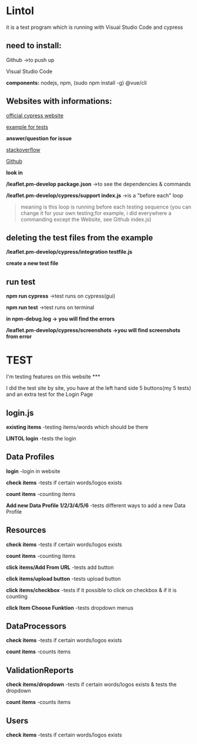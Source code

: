 # Lintol
it is a test program which is running with Visual Studio Code and cypress
## need to install:
Github ->to push up

Visual Studio Code

**components:** nodejs, npm, (sudo npm install -g) @vue/cli

## Websites with informations:
[official cypress website](https://www.cypress.io/)

[example for tests](https://medium.com/geoman-blog/testing-maps-e2e-with-cypress-ba9e5d903b2b)

**answer/question for issue**

[stackoverflow](https://stackoverflow.com/)

[Github](https://github.com/)


**look in**

**/leaflet.pm-develop package.json** ->to see the dependencies & commands

**/leaflet.pm-develop/cypress/support index.js** ->is a "before each" loop
>meaning is this loop is running before each testing sequence (you can change it for your own testing;for example, i did everywhere a commanding except the Website, see Github index.js)
## deleting the test files from the example
**/leaflet.pm-develop/cypress/integration testfile.js**

**create a new test file**
## run test
**npm run cypress** ->test runs on cypress(gui)

**npm run test** ->test runs on terminal

**in npm-debug.log -> you will find the errors**

**/leaflet.pm-develop/cypress/screenshots ->you will find screenshots from error**

# TEST
I'm testing features on this website  ***

I did the test site by site, you have at the left hand side 5 buttons(my 5 tests) and an extra test for the Login Page
## login.js
**existing items**
  -testing items/words which should be there

**LINTOL login**
  -tests the login

## Data Profiles
**login**
  -login in website
        
**check items**
  -tests if certain words/logos exists

**count items**
  -counting items

**Add new Data Profile 1/2/3/4/5/6**
  -tests different ways to add a new Data Profile

## Resources
**check items**
  -tests if certain words/logos exists
       
**count items**
  -counting items
       
**click items/Add From URL**
  -tests add button
      
**click items/upload button**
  -tests upload button
    
**click items/checkbox**
  -tests if it possible to click on checkbox & if it is counting
       
**click Item Choose Funktion**
  -tests dropdown menus

## DataProcessors
**check items**
  -tests if certain words/logos exists

**count items**
  -counts items

## ValidationReports
**check items/dropdown**
  -tests if certain words/logos exists & tests the dropdown
 
**count items**
  -counts items


## Users
**check items**
  -tests if certain words/logos exists
        
       

